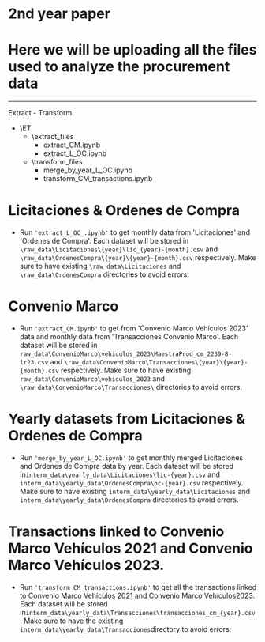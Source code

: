 # 2nd year paper
# Here we will be uploading all the files used to analyze the procurement data
---

Extract - Transform

* \ET
    * \extract_files                  
        * extract_CM.ipynb          
        * extract_L_OC.ipynb    
    * \transform_files
        * merge_by_year_L_OC.ipynb
        * transform_CM_transactions.ipynb

# Licitaciones & Ordenes de Compra

* Run ```'extract_L_OC_.ipynb'``` to get monthly data from 'Licitaciones' and 'Ordenes de Compra'. Each dataset will be stored in ```\raw_data\Licitaciones\{year}\lic_{year}-{month}.csv``` and ```\raw_data\OrdenesCompra\{year}\{year}-{month}.csv``` respectively. Make sure to have existing ```\raw_data\Licitaciones``` and ```\raw_data\OrdenesCompra``` directories to avoid errors.

# Convenio Marco

* Run ```'extract_CM.ipynb'``` to get from 'Convenio Marco Vehículos 2023' data and monthly data from 'Transacciones Convenio Marco'. Each dataset will be stored in ```raw_data\ConvenioMarco\vehiculos_2023\MaestraProd_cm_2239-8-lr23.csv``` and ```\raw_data\ConvenioMarco\Transacciones\{year}\{year}-{month}.csv``` respectively. Make sure to have existing ```raw_data\ConvenioMarco\vehiculos_2023``` and ```\raw_data\ConvenioMarco\Transacciones\``` directories to avoid errors.

# Yearly datasets from Licitaciones & Ordenes de Compra

* Run ```'merge_by_year_L_OC.ipynb'``` to get monthly merged Licitaciones and Ordenes de Compra data by year. Each dataset will be stored in```interm_data\yearly_data\Licitaciones\lic-{year}.csv``` and ```interm_data\yearly_data\OrdenesCompra\oc-{year}.csv``` respectively. Make sure to have existing ```interm_data\yearly_data\Licitaciones``` and ```interm_data\yearly_data\OrdenesCompra``` directories to avoid errors.

# Transactions linked to Convenio Marco Vehículos 2021 and Convenio Marco Vehículos 2023.

* Run ```'transform_CM_transactions.ipynb'``` to get all the transactions linked to Convenio Marco Vehículos 2021 and Convenio Marco Vehículos2023. Each dataset will be stored in```interm_data\yearly_data\Transacciones\transacciones_cm_{year}.csv```. Make sure to have the existing ```interm_data\yearly_data\Transacciones```directory to avoid errors.

